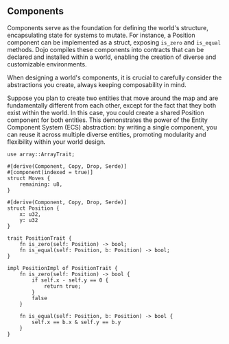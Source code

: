 ## Components

Components serve as the foundation for defining the world's structure, encapsulating state for systems to mutate. For instance, a Position component can be implemented as a struct, exposing `is_zero` and `is_equal` methods. Dojo compiles these components into contracts that can be declared and installed within a world, enabling the creation of diverse and customizable environments.

When designing a world's components, it is crucial to carefully consider the abstractions you create, always keeping composability in mind.

Suppose you plan to create two entities that move around the map and are fundamentally different from each other, except for the fact that they both exist within the world. In this case, you could create a shared Position component for both entities. This demonstrates the power of the Entity Component System (ECS) abstraction: by writing a single component, you can reuse it across multiple diverse entities, promoting modularity and flexibility within your world design.

```rust,ignore
use array::ArrayTrait;

#[derive(Component, Copy, Drop, Serde)]
#[component(indexed = true)]
struct Moves {
    remaining: u8, 
}

#[derive(Component, Copy, Drop, Serde)]
struct Position {
    x: u32,
    y: u32
}

trait PositionTrait {
    fn is_zero(self: Position) -> bool;
    fn is_equal(self: Position, b: Position) -> bool;
}

impl PositionImpl of PositionTrait {
    fn is_zero(self: Position) -> bool {
        if self.x - self.y == 0 {
            return true;
        }
        false
    }

    fn is_equal(self: Position, b: Position) -> bool {
        self.x == b.x & self.y == b.y
    }
}
```
